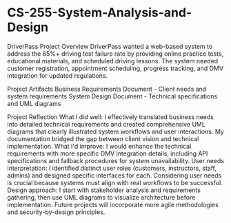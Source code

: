 # CS-255-System-Analysis-and-Design

DriverPass Project Overview
DriverPass wanted a web-based system to address the 65%+ driving test failure rate by providing online practice tests, educational materials, and scheduled driving lessons. The system needed customer registration, appointment scheduling, progress tracking, and DMV integration for updated regulations.

Project Artifacts
Business Requirements Document - Client needs and system requirements
System Design Document - Technical specifications and UML diagrams

Project Reflection 
What I did well: I effectively translated business needs into detailed technical requirements and created comprehensive UML diagrams that clearly illustrated system workflows and user interactions. My documentation bridged the gap between client vision and technical implementation.
What I'd improve: I would enhance the technical requirements with more specific DMV integration details, including API specifications and fallback procedures for system unavailability.
User needs interpretation: I identified distinct user roles (customers, instructors, staff, admins) and designed specific interfaces for each. Considering user needs is crucial because systems must align with real workflows to be successful.
Design approach: I start with stakeholder analysis and requirements gathering, then use UML diagrams to visualize architecture before implementation. Future projects will incorporate more agile methodologies and security-by-design principles.
